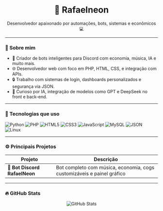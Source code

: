 <h1 align="center">👾 Rafaelneon</h1>
<p align="center">Desenvolvedor apaixonado por automações, bots, sistemas e econômicos 💻</p>

---

### 🧠 Sobre mim

- 🧩 Criador de bots inteligentes para Discord com economia, música, IA e muito mais.
- 🌐 Desenvolvedor web com foco em PHP, HTML, CSS, e integração com APIs.
- 🔒 Trabalho com sistemas de login, dashboards personalizados e segurança via JSON.
- 🧪 Curioso por IA, integração de modelos como GPT e DeepSeek no front e back-end.

---

### 🚀 Tecnologias que uso

![Python](https://img.shields.io/badge/Python-3776AB?style=for-the-badge&logo=python&logoColor=white)
![PHP](https://img.shields.io/badge/PHP-777BB4?style=for-the-badge&logo=php&logoColor=white)
![HTML5](https://img.shields.io/badge/HTML5-e34c26?style=for-the-badge&logo=html5&logoColor=white)
![CSS3](https://img.shields.io/badge/CSS3-1572B6?style=for-the-badge&logo=css3&logoColor=white)
![JavaScript](https://img.shields.io/badge/JavaScript-F7DF1E?style=for-the-badge&logo=javascript&logoColor=black)
![MySQL](https://img.shields.io/badge/MySQL-4479A1?style=for-the-badge&logo=mysql&logoColor=white)
![JSON](https://img.shields.io/badge/JSON-000000?style=for-the-badge&logo=json&logoColor=white)
![Linux](https://img.shields.io/badge/Linux-FCC624?style=for-the-badge&logo=linux&logoColor=black)

---

### ⚙️ Principais Projetos

| Projeto | Descrição |
|--------|-----------|
| 🎵 **Bot Discord RafaelNeon** | Bot completo com música, economia, cogs customizáveis e painel gráfico |

---

### 🔥 GitHub Stats

<p align="center">
  <img src="https://github-readme-stats.vercel.app/api?username=rafaelneon&show_icons=true&theme=radical" alt="GitHub Stats" />
</p>
